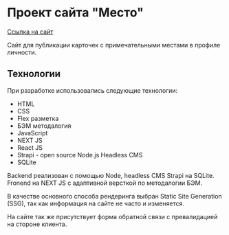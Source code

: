 # Проект сайта "Место"

[Ссылка на сайт](https://mesto.k3499.nomoredomains.club/ "Ссылка на сайт")

Сайт для публикации карточек с примечательными местами в профиле личности.

## Технологии

При разработке использовались следующие технологии:

- HTML
- CSS
- Flex разметка
- БЭМ методалогия
- JavaScript
- NEXT JS
- React JS
- Strapi - open source Node.js Headless CMS
- SQLite

Backend реализован с помощью Node, headless CMS Strapi на SQLite.
Fronend на NEXT JS с адаптивной версткой по методалогии БЭМ.

В качестве основного способа рендеринга выбран Static Site Generation (SSG), так как информация на сайте не часто и изменяется.

На сайте так же присутствует форма обратной связи с превалидацией на стороне клиента.
